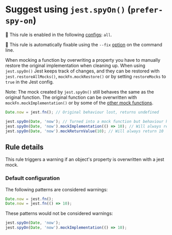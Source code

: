 # Suggest using `jest.spyOn()` (`prefer-spy-on`)

💼 This rule is enabled in the following
[configs](https://github.com/jest-community/eslint-plugin-jest#shareable-configurations):
`all`.

🔧 This rule is automatically fixable using the `--fix`
[option](https://eslint.org/docs/latest/user-guide/command-line-interface#--fix)
on the command line.

<!-- end rule header -->

When mocking a function by overwriting a property you have to manually restore
the original implementation when cleaning up. When using `jest.spyOn()` Jest
keeps track of changes, and they can be restored with `jest.restoreAllMocks()`,
`mockFn.mockRestore()` or by setting `restoreMocks` to `true` in the Jest
config.

Note: The mock created by `jest.spyOn()` still behaves the same as the original
function. The original function can be overwritten with
`mockFn.mockImplementation()` or by some of the
[other mock functions](https://jestjs.io/docs/en/mock-function-api).

```js
Date.now = jest.fn(); // Original behaviour lost, returns undefined

jest.spyOn(Date, 'now'); // Turned into a mock function but behaviour hasn't changed
jest.spyOn(Date, 'now').mockImplementation(() => 10); // Will always return 10
jest.spyOn(Date, 'now').mockReturnValue(10); // Will always return 10
```

## Rule details

This rule triggers a warning if an object's property is overwritten with a jest
mock.

### Default configuration

The following patterns are considered warnings:

```js
Date.now = jest.fn();
Date.now = jest.fn(() => 10);
```

These patterns would not be considered warnings:

```js
jest.spyOn(Date, 'now');
jest.spyOn(Date, 'now').mockImplementation(() => 10);
```
